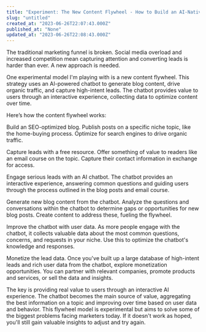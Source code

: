 ```yaml
---
title: "Experiment: The New Content Flywheel - How to Build an AI-Native Blog"
slug: "untitled"
created_at: "2023-06-26T22:07:43.000Z"
published_at: "None"
updated_at: "2023-06-26T22:08:43.000Z"
---
```


<p>The traditional marketing funnel is broken. Social media overload and increased competition mean capturing attention and converting leads is harder than ever. A new approach is needed.</p><p>One experimental model I'm playing with is a new content flywheel. This strategy uses an AI-powered chatbot to generate blog content, drive organic traffic, and capture high-intent leads. The chatbot provides value to users through an interactive experience, collecting data to optimize content over time.</p><p>Here’s how the content flywheel works:</p><p>Build an SEO-optimized blog. Publish posts on a specific niche topic, like the home-buying process. Optimize for search engines to drive organic traffic.</p><p>Capture leads with a free resource. Offer something of value to readers like an email course on the topic. Capture their contact information in exchange for access.</p><p>Engage serious leads with an AI chatbot. The chatbot provides an interactive experience, answering common questions and guiding users through the process outlined in the blog posts and email course.</p><p>Generate new blog content from the chatbot. Analyze the questions and conversations within the chatbot to determine gaps or opportunities for new blog posts. Create content to address these, fueling the flywheel.</p><p>Improve the chatbot with user data. As more people engage with the chatbot, it collects valuable data about the most common questions, concerns, and requests in your niche. Use this to optimize the chatbot's knowledge and responses.</p><p>Monetize the lead data. Once you've built up a large database of high-intent leads and rich user data from the chatbot, explore monetization opportunities. You can partner with relevant companies, promote products and services, or sell the data and insights.</p><p>The key is providing real value to users through an interactive AI experience. The chatbot becomes the main source of value, aggregating the best information on a topic and improving over time based on user data and behavior. This flywheel model is experimental but aims to solve some of the biggest problems facing marketers today. If it doesn't work as hoped, you'll still gain valuable insights to adjust and try again.</p>